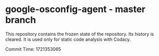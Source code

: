 # google-osconfig-agent - master branch

This repository contains the frozen state of the repository.
Its history is cleared. It is used only for static code
analysis with Codacy.

Commit Time: 1721353065